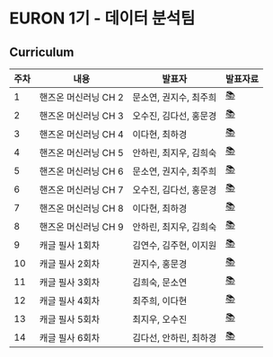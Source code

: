 # EURON 1기 - 데이터 분석팀



## Curriculum
|주차|내용|발표자|발표자료|
|------|---|---|---|
|1|핸즈온 머신러닝 CH 2|문소연, 권지수, 최주희|[📚](https://github.com/Ewha-Euron/Euron-DA-2021/blob/master/Week_1%20%EB%B0%9C%ED%91%9C%20%EC%9E%90%EB%A3%8C.pdf)|
|2|핸즈온 머신러닝 CH 3|오수진, 김다선, 홍문경|[📚](https://github.com/Ewha-Euron/Euron-DA-2021/blob/master/Week_2%20%EB%B0%9C%ED%91%9C%20%EC%9E%90%EB%A3%8C.pdf)|
|3|핸즈온 머신러닝 CH 4|이다현, 최하경|[📚](https://github.com/Ewha-Euron/Euron-DA-2021/blob/master/Week_3%20%EB%B0%9C%ED%91%9C%20%EC%9E%90%EB%A3%8C.pdf)|
|4|핸즈온 머신러닝 CH 5|안하린, 최지우, 김희숙|[📚](https://github.com/Ewha-Euron/Euron-DA-2021/blob/master/Week_4%20%EB%B0%9C%ED%91%9C%20%EC%9E%90%EB%A3%8C.pdf)|
|5|핸즈온 머신러닝 CH 6|문소연, 권지수, 최주희|[📚]()|
|6|핸즈온 머신러닝 CH 7|오수진, 김다선, 홍문경|[📚]()|
|7|핸즈온 머신러닝 CH 8|이다현, 최하경|[📚]()|
|8|핸즈온 머신러닝 CH 9|안하린, 최지우, 김희숙|[📚]()|
|9|캐글 필사 1회차|김연수, 김주현, 이지원|[📚]()|
|10|캐글 필사 2회차|권지수, 홍문경|[📚]()|
|11|캐글 필사 3회차|김희숙, 문소연|[📚]()|
|12|캐글 필사 4회차|최주희, 이다현|[📚]()|
|13|캐글 필사 5회차|최지우, 오수진|[📚]()|
|14|캐글 필사 6회차|김다선, 안하린, 최하경|[📚]()|


